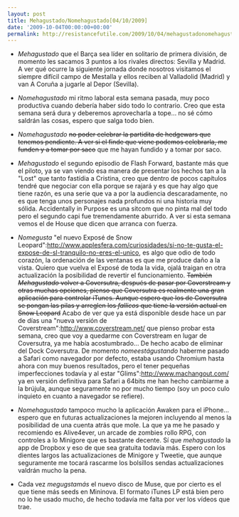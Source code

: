 ```yaml
---
layout: post
title: Mehagustado/Nomehagustado[04/10/2009]
date: '2009-10-04T00:00:00+00:00'
permalink: http://resistancefutile.com/2009/10/04/mehagustadonomehagustado04102009/
---
```

- *Mehagustado* que el Barça sea líder en solitario de primera división, de momento les sacamos 3 puntos a los rivales directos: Sevilla y Madrid. A ver qué ocurre la siguiente jornada donde nosotros visitamos el siempre difícil campo de Mestalla y ellos reciben al Valladolid (Madrid) y van A Coruña a jugarle al Depor (Sevilla).

- *Nomehagustado* mi ritmo laboral esta semana pasada, muy poco productiva cuando debería haber sido todo lo contrario. Creo que esta semana será dura y deberemos aprovecharla a tope... no sé cómo saldrán las cosas, espero que salga todo bien.

- *Nomehagustado* <del datetime="2009-10-04T22:01:06+00:00">no poder celebrar la partidita de hedgewars que tenemos pendiente. A ver si el finde que viene podemos celebrarla, me funden y a tomar por saco</del> que me hayan fundido y a tomar por saco.

- *Mehagustado* el segundo episodio de Flash Forward, bastante más que el piloto, ya se van viendo esa manera de presentar los hechos tan a la "Lost" que tanto fastídia a Cristina, creo que dentro de pocos capítulos tendré que negociar con ella porque se rajará y es que hay algo que tiene razón, es una serie que va a por la audiencia descaradamente, no es que tenga unos personajes nada profundos ni una historia muy sólida. Accidentally in Purpose es una sitcom que no pinta mal del todo pero el segundo capi fue tremendamente aburrido. A ver si esta semana vemos el de House que dicen que arranca con fuerza.

- *Nomegusta* "el nuevo Exposé de Snow Leopard":http://www.applesfera.com/curiosidades/si-no-te-gusta-el-expose-de-sl-tranquilo-no-eres-el-unico, es algo que odio de todo corazón, la ordenación de las ventanas es que me produce daño a la vista. Quiero que vuelva el Exposé de toda la vida, ojalá traigan en otra actualización la posibilidad de revertir el funcionamiento. <del datetime="2009-10-04T20:59:09+00:00">También *Mehagustado* volver a Coversutra, después de pasar por Coverstream y otras muchas opciones, pienso que Coversutra es realmente una gran aplicación para controlar iTunes. Aunque espero que los de Coversutra se pongan las pilas y arreglen los _fallicos_ que tiene la versión actual en Snow Leopard</del> Acabo de ver que ya está disponible desde hace un par de días una "nueva versión de Coverstream":http://www.coverstream.net/ que pienso probar esta semana, creo que voy a quedarme con Coverstream en lugar de Coversutra, ya me había acostumbrado... De hecho acabo de eliminar del Dock Coversutra. De momento *nomeestágustando* haberme pasado a Safari como navegador por defecto, estaba usando Chromium hasta ahora con muy buenos resultados, pero el tener pequeñas imperfecciones todavía y al estar "Glims":http://www.machangout.com/ ya en versión definitiva para Safari a 64bits me han hecho cambiarme a la brújula, aunque seguramente no por mucho tiempo (soy un poco culo inquieto en cuanto a navegador se refiere).

- *Nomehagustado* tampoco mucho la aplicación Awaken para el iPhone... espero que en futuras actualizaciones la mejoren incluyendo al menos la posibilidad de una cuenta atrás que mole. La que ya me he pasado y recomiendo es Alive4ever, un arcade de zombies rollo RPG, con controles a lo Minigore que es bastante decente. Sí que *mehagustado* la app de Dropbox y eso de que sea gratuita todavía más. Espero con los dientes largos las actualizaciones de Minigore y Tweetie, que aunque seguramente me tocará rascarme los bolsillos sendas actualizaciones valdrán mucho la pena.

- Cada vez *megugstamás* el nuevo disco de Muse, que por cierto es el que tiene más seeds en Mininova. El formato iTunes LP está bien pero no lo he usado mucho, de hecho todavía me falta por ver los vídeos que trae.
